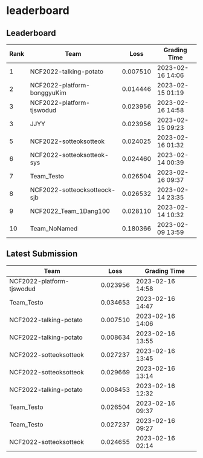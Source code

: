 
# leaderboard
## Leaderboard
|Rank|Team|Loss|Grading Time|
|----|----|----|------------|
|1|NCF2022-talking-potato|0.007510|2023-02-16 14:06|
|2|NCF2022-platform-bonggyuKim|0.014446|2023-02-15 01:19|
|3|NCF2022-platform-tjswodud|0.023956|2023-02-16 14:58|
|3|JJYY|0.023956|2023-02-15 09:23|
|5|NCF2022-sotteoksotteok|0.024025|2023-02-16 01:32|
|6|NCF2022-sotteoksotteok-sys|0.024460|2023-02-14 00:39|
|7|Team_Testo|0.026504|2023-02-16 09:37|
|8|NCF2022-sotteocksotteock-sjb|0.026532|2023-02-14 23:35|
|9|NCF2022_Team_1Dang100|0.028110|2023-02-14 10:32|
|10|Team_NoNamed|0.180366|2023-02-09 13:59|

## Latest Submission
|Team|Loss|Grading Time|
|----|----|------------|
|NCF2022-platform-tjswodud|0.023956|2023-02-16 14:58|
|Team_Testo|0.034653|2023-02-16 14:47|
|NCF2022-talking-potato|0.007510|2023-02-16 14:06|
|NCF2022-talking-potato|0.008634|2023-02-16 13:55|
|NCF2022-sotteoksotteok|0.027237|2023-02-16 13:45|
|NCF2022-sotteoksotteok|0.029669|2023-02-16 13:14|
|NCF2022-talking-potato|0.008453|2023-02-16 12:32|
|Team_Testo|0.026504|2023-02-16 09:37|
|Team_Testo|0.027237|2023-02-16 09:27|
|NCF2022-sotteoksotteok|0.024655|2023-02-16 02:14|
